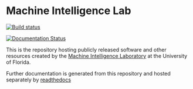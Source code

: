 # Machine Intelligence Lab
[![Build status](https://badge.buildkite.com/dc8b1bab3a15b9a9a8eef5c139fa0c368da7a8b8494e32af11.svg?branch=master)](https://buildkite.com/uf-mil/mil?branch=master)

[![Documentation Status](https://readthedocs.org/projects/mil/badge/?version=latest)](https://mil.readthedocs.io/en/latest)

This is the repository hosting publicly released software and other resources created by the [Machine Intelligence Laboratory](https://mil.ufl.edu) at the University of Florida.

Further documentation is generated from this repository and hosted separately by [readthedocs](https://mil.readthedocs.io)
